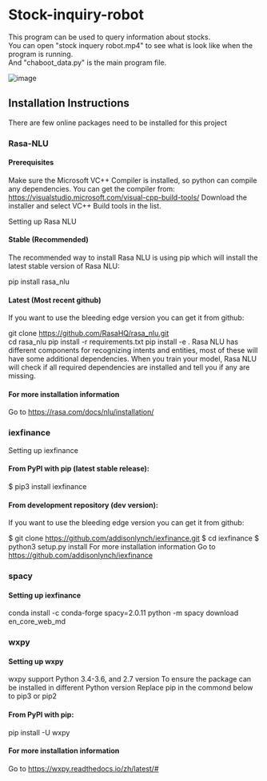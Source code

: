 # Stock-inquiry-robot
This program can be used to query information about stocks.<br>
You can open "stock inquery robot.mp4" to see what is look like when the program is running.<br>
And "chaboot_data.py" is the main program file.<br>

![image](https://github.com/chesschan/Stock-inquiry-robot/blob/master/stock%20inquery%20robot.gif)<br>
## Installation Instructions
There are few online packages need to be installed for this project<br>

### Rasa-NLU
#### Prerequisites
Make sure the Microsoft VC++ Compiler is installed, so python can compile any dependencies. You can get the compiler from: https://visualstudio.microsoft.com/visual-cpp-build-tools/ Download the installer and select VC++ Build tools in the list.<br>

Setting up Rasa NLU<br>

#### Stable (Recommended)
The recommended way to install Rasa NLU is using pip which will install the latest stable version of Rasa NLU:<br>

pip install rasa_nlu<br>
#### Latest (Most recent github)
If you want to use the bleeding edge version you can get it from github:<br>

git clone https://github.com/RasaHQ/rasa_nlu.git<br>
cd rasa_nlu
pip install -r requirements.txt
pip install -e .
Rasa NLU has different components for recognizing intents and entities, most of these will have some additional dependencies. When you train your model, Rasa NLU will check if all required dependencies are installed and tell you if any are missing.<br>

#### For more installation information
Go to https://rasa.com/docs/nlu/installation/<br>

### iexfinance
Setting up iexfinance<br>
#### From PyPI with pip (latest stable release):
$ pip3 install iexfinance
#### From development repository (dev version):
If you want to use the bleeding edge version you can get it from github:<br>

$ git clone https://github.com/addisonlynch/iexfinance.git
$ cd iexfinance
$ python3 setup.py install
For more installation information Go to https://github.com/addisonlynch/iexfinance<br>

### spacy
#### Setting up iexfinance
conda install -c conda-forge spacy=2.0.11
python -m spacy download en_core_web_md
### wxpy
#### Setting up wxpy
wxpy support Python 3.4-3.6, and 2.7 version To ensure the package can be installed in different Python version Replace pip in the commond below to pip3 or pip2<br>

#### From PyPI with pip:
pip install -U wxpy

#### For more installation information
Go to https://wxpy.readthedocs.io/zh/latest/#
